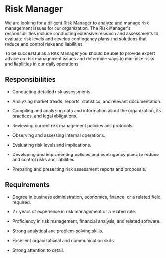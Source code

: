 # Risk Manager

We are looking for a diligent Risk Manager to analyze and manage risk management issues for our organization. The Risk Manager's responsibilities include conducting extensive research and assessments to evaluate risk levels and develop contingency plans and solutions that reduce and control risks and liabilities.

To be successful as a Risk Manager you should be able to provide expert advice on risk management issues and determine ways to minimize risks and liabilities in our daily operations.

## Responsibilities

* Conducting detailed risk assessments.

* Analyzing market trends, reports, statistics, and relevant documentation.

* Compiling and analyzing data and information about the organization, its practices, and legal obligations.

* Reviewing current risk management policies and protocols.

* Observing and assessing internal operations.

* Evaluating risk levels and implications.

* Developing and implementing policies and contingency plans to reduce and control risks and liabilities.

* Preparing and presenting risk assessment reports and proposals.

## Requirements

* Degree in business administration, economics, finance, or a related field required.

* 2+ years of experience in risk management or a related role.

* Proficiency in risk management, financial analysis, and related software.

* Strong analytical and problem-solving skills.

* Excellent organizational and communication skills.

* Strong attention to detail.

